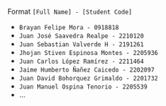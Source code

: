 
Format
`[Full Name] - [Student Code]`

- `Brayan Felipe Mora - 0918818`
- `Juan José Saavedra Realpe - 2210120`
- `Juan Sebastian Valverde H - 2191261`
- `Jhojan Stiven Espinosa Montes - 2205936`
- `Juan Carlos López Ramírez - 2211464`
- `Jaime Humberto Ñañez Caicedo - 2202097`
- `Juan David Bohorquez Grimaldo - 2201732`
- `Juan Manuel Ospina Tenorio - 2205539 `
- ...
